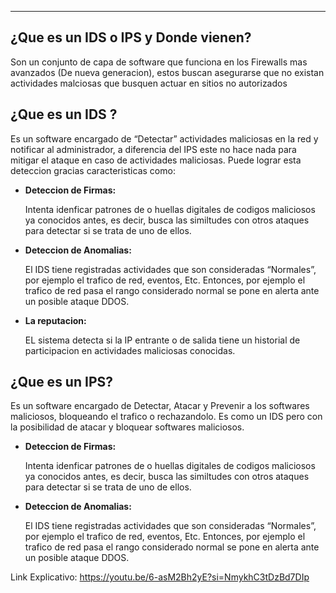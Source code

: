 
---
## ¿Que es un IDS o IPS y Donde vienen?

Son un conjunto de capa de software que funciona en los Firewalls mas avanzados (De nueva generacion), estos buscan asegurarse que no existan actividades malciosas que busquen actuar en sitios no autorizados

## ¿Que es un IDS ?

Es un software encargado de “Detectar” actividades maliciosas en la red y notificar al administrador, a diferencia del IPS este no hace nada para mitigar el ataque en caso de actividades maliciosas. Puede lograr esta deteccion gracias caracteristicas como:

- **Deteccion de Firmas:**
    
    Intenta idenficar patrones de o huellas digitales de codigos maliciosos ya conocidos antes, es decir, busca las similtudes con otros ataques para detectar si se trata de uno de ellos.
    
- **Deteccion de Anomalias:**
    
    El IDS tiene registradas actividades que son consideradas “Normales”, por ejemplo el trafico de red, eventos, Etc. Entonces, por ejemplo el trafico de red pasa el rango considerado normal se pone en alerta ante un posible ataque DDOS.
    
- **La reputacion:**
    
    EL sistema detecta si la IP entrante o de salida tiene un historial de participacion en actividades maliciosas conocidas.
    

## ¿Que es un IPS?

Es un software encargado de Detectar, Atacar y Prevenir a los softwares maliciosos, bloqueando el trafico o rechazandolo. Es como un IDS pero con la posibilidad de atacar y bloquear softwares maliciosos.

- **Deteccion de Firmas:**
    
    Intenta idenficar patrones de o huellas digitales de codigos maliciosos ya conocidos antes, es decir, busca las similtudes con otros ataques para detectar si se trata de uno de ellos.
    
- **Deteccion de Anomalias:**
    
    El IDS tiene registradas actividades que son consideradas “Normales”, por ejemplo el trafico de red, eventos, Etc. Entonces, por ejemplo el trafico de red pasa el rango considerado normal se pone en alerta ante un posible ataque DDOS.

Link Explicativo: https://youtu.be/6-asM2Bh2yE?si=NmykhC3tDzBd7DIp


